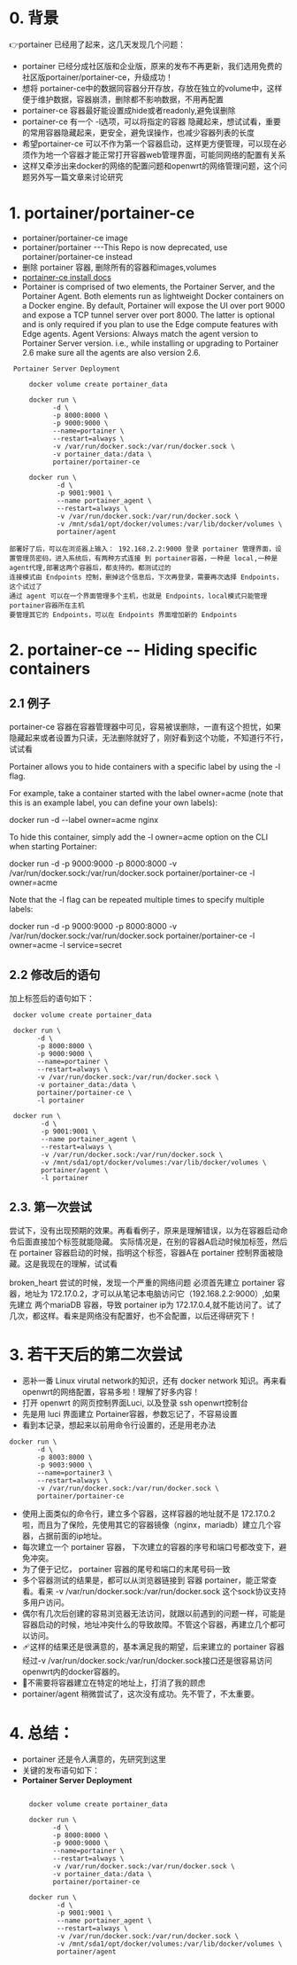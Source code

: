 # 0. 背景
  👉portainer 已经用了起来，这几天发现几个问题：
  - portainer 已经分成社区版和企业版，原来的发布不再更新，我们选用免费的社区版portainer/portainer-ce，升级成功！
  - 想将 portainer-ce中的数据同容器分开存放，存放在独立的volume中，这样便于维护数据，容器崩溃，删除都不影响数据，不用再配置
  - portainer-ce 容器最好能设置成hide或者readonly,避免误删除
  - portainer-ce 有一个 -l选项，可以将指定的容器 隐藏起来，想试试看，重要的常用容器隐藏起来，更安全，避免误操作，也减少容器列表的长度
  - 希望portainer-ce 可以不作为第一个容器启动，这样更方便管理，可以现在必须作为地一个容器才能正常打开容器web管理界面，可能同网络的配置有关系
  - 这样又牵涉出来docker的网络的配置问题和openwrt的网络管理问题，这个问题另外写一篇文章来讨论研究


# 1. portainer/portainer-ce

 - portainer/portainer-ce image
 - portainer/portainer ---This Repo is now deprecated, use portainer/portainer-ce instead
 - 删除 portainer 容器, 删除所有的容器和images,volumes
 - [portainer-ce install docs](https://documentation.portainer.io/v2.0/deploy/ceinstalldocker/)
 -  Portainer is comprised of two elements, the Portainer Server, and the Portainer Agent. Both elements run as lightweight Docker containers on a Docker engine. 
  By default, Portainer will expose the UI over port 9000 and expose a TCP tunnel server over port 8000. The latter is optional and is only required if you plan to use the Edge compute features with Edge agents.
  Agent Versions: Always match the agent version to Portainer Server version. i.e., while installing or upgrading to Portainer 2.6 make sure all the agents are also version 2.6.

```
 Portainer Server Deployment
 
     docker volume create portainer_data
     
     docker run \
           -d \
           -p 8000:8000 \
           -p 9000:9000 \
           --name=portainer \
           --restart=always \
           -v /var/run/docker.sock:/var/run/docker.sock \
           -v portainer_data:/data \
           portainer/portainer-ce
        
     docker run \
            -d \
            -p 9001:9001 \
            --name portainer_agent \
            --restart=always \
            -v /var/run/docker.sock:/var/run/docker.sock \
            -v /mnt/sda1/opt/docker/volumes:/var/lib/docker/volumes \
            portainer/agent
```

    部署好了后，可以在浏览器上输入： 192.168.2.2:9000 登录 portainer 管理界面，设置管理员密码，进入系统后，有两种方式连接 到 portainer容器，一种是 local,一种是agent代理,部署这两个容器后，都支持的。都测试过的
    连接模式由 Endpoints 控制，删掉这个信息后，下次再登录，需要再次选择 Endpoints，这个试过了
    通过 agent 可以在一个界面管理多个主机，也就是 Endpoints，local模式只能管理portainer容器所在主机
    要管理其它的 Endpoints，可以在 Endpoints 界面增加新的 Endpoints

# 2. portainer-ce -- Hiding specific containers
## 2.1 例子

portainer-ce 容器在容器管理器中可见，容易被误删除，一直有这个担忧，如果隐藏起来或者设置为只读，无法删除就好了，刚好看到这个功能，不知道行不行，试试看

Portainer allows you to hide containers with a specific label by using the -l flag.

For example, take a container started with the label owner=acme (note that this is an example label, you can define your own labels):

docker run -d --label owner=acme nginx

To hide this container, simply add the -l owner=acme option on the CLI when starting Portainer:

docker run -d -p 9000:9000 -p 8000:8000 -v /var/run/docker.sock:/var/run/docker.sock portainer/portainer-ce -l owner=acme

Note that the -l flag can be repeated multiple times to specify multiple labels:

docker run -d -p 9000:9000 -p 8000:8000 -v /var/run/docker.sock:/var/run/docker.sock portainer/portainer-ce -l owner=acme -l service=secret

## 2.2 修改后的语句

加上标签后的语句如下：

     docker volume create portainer_data
     
     docker run \
           -d \
           -p 8000:8000 \
           -p 9000:9000 \
           --name=portainer \
           --restart=always \
           -v /var/run/docker.sock:/var/run/docker.sock \
           -v portainer_data:/data \
           portainer/portainer-ce \
           -l portainer
        
     docker run \
            -d \
            -p 9001:9001 \
            --name portainer_agent \
            --restart=always \
            -v /var/run/docker.sock:/var/run/docker.sock \
            -v /mnt/sda1/opt/docker/volumes:/var/lib/docker/volumes \
            portainer/agent \
            -l portainer

## 2.3. 第一次尝试

尝试下，没有出现预期的效果。再看看例子，原来是理解错误，以为在容器启动命令后面直接加个标签就能隐藏。 实际情况是，在别的容器A启动时候加标签，然后在 portainer 容器启动的时候，指明这个标签，容器A在 portainer 控制界面被隐藏。这是我现在的理解，试试看

broken_heart 尝试的时候，发现一个严重的网络问题
必须首先建立 portainer 容器，地址为 172.17.0.2，才可以从笔记本电脑访问它（192.168.2.2:9000）,如果先建立 两个mariaDB 容器，导致 portainer ip为 172.17.0.4,就不能访问了。试了几次，都这样。看来是网络没有配置好，也不会配置，以后还得研究下！

# 3. 若干天后的第二次尝试
- 恶补一番 Linux virutal network的知识，还有 docker network 知识。再来看 openwrt的网络配置，容易多啦！理解了好多内容！
- 打开 openwrt 的网页控制界面Luci, 以及登录 ssh openwrt控制台
- 先是用 luci 界面建立 Portainer容器，参数忘记了，不容易设置
- 看到本记录，想起来以前用命令行设置的，还是用老办法

```
docker run \
       -d \
       -p 8003:8000 \
       -p 9003:9000 \
       --name=portainer3 \
       --restart=always \
       -v /var/run/docker.sock:/var/run/docker.sock \     
       portainer/portainer-ce
```
- 使用上面类似的命令行，建立多个容器，这样容器的地址就不是 172.17.0.2啦，而且为了保险，先使用其它的容器镜像（nginx，mariadb）建立几个容器，占据前面的ip地址。
- 每次建立一个 portainer 容器， 下次建立的容器的序号和端口号都改变下，避免冲突。
- 为了便于记忆， portainer 容器的尾号和端口的末尾号码一致
- 多个容器测试的结果是，都可以从浏览器链接到 容器 portainer，能正常查看。看来 -v /var/run/docker.sock:/var/run/docker.sock 这个sock协议支持多用户访问。
- 偶尔有几次后创建的容易浏览器无法访问，就跟以前遇到的问题一样，可能是容器启动的时候，地址冲突什么的导致故障。不管这个容器，再建立几个都可以访问。
- 🩹这样的结果还是很满意的，基本满足我的期望，后来建立的 portainer 容器 经过-v /var/run/docker.sock:/var/run/docker.sock接口还是很容易访问openwrt内的docker容器的。
- 🦋不需要将容器建立在特定的地址上，打消了我的顾虑
- portainer/agent 稍微尝试了，这次没有成功。先不管了，不太重要。

# 4. 总结： 
  - portainer 还是令人满意的，先研究到这里
  - 关键的发布语句如下：
  - **Portainer Server Deployment**

```
 
     docker volume create portainer_data
     
     docker run \
           -d \
           -p 8000:8000 \
           -p 9000:9000 \
           --name=portainer \
           --restart=always \
           -v /var/run/docker.sock:/var/run/docker.sock \
           -v portainer_data:/data \
           portainer/portainer-ce
        
     docker run \
            -d \
            -p 9001:9001 \
            --name portainer_agent \
            --restart=always \
            -v /var/run/docker.sock:/var/run/docker.sock \
            -v /mnt/sda1/opt/docker/volumes:/var/lib/docker/volumes \
            portainer/agent
```

